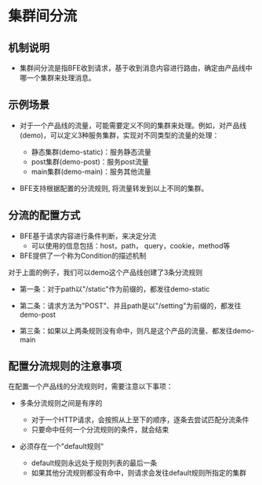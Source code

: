 # 集群间分流

## 机制说明
- 集群间分流是指BFE收到请求，基于收到消息内容进行路由，确定由产品线中哪一个集群来处理消息。

## 示例场景

- 对于一个产品线的流量，可能需要定义不同的集群来处理。例如，对产品线(demo)，可以定义3种服务集群，实现对不同类型的流量的处理：

    - 静态集群(demo-static)：服务静态流量
    - post集群(demo-post)：服务post流量
    - main集群(demo-main)：服务其他流量

- BFE支持根据配置的分流规则, 将流量转发到以上不同的集群。

## 分流的配置方式

- BFE基于请求内容进行条件判断，来决定分流
    - 可以使用的信息包括：host，path， query，cookie，method等
- BFE提供了一个称为Condition的描述机制


对于上面的例子，我们可以demo这个产品线创建了3条分流规则

- 第一条：对于path以"/static"作为前缀的，都发往demo-static

- 第二条：请求方法为"POST"、并且path是以"/setting"为前缀的，都发往demo-post

- 第三条：如果以上两条规则没有命中，则凡是这个产品的流量、都发往demo-main

## 配置分流规则的注意事项

在配置一个产品线的分流规则时，需要注意以下事项：

- 多条分流规则之间是有序的

    - 对于一个HTTP请求，会按照从上至下的顺序，逐条去尝试匹配分流条件
    - 只要命中任何一个分流规则的条件，就会结束

- 必须存在一个"default规则"

    - default规则永远处于规则列表的最后一条
    - 如果其他分流规则都没有命中，则请求会发往default规则所指定的集群

